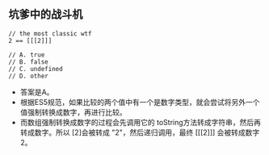 ## 坑爹中的战斗机
```
// the most classic wtf
2 == [[[2]]]

// A. true
// B. false
// C. undefined
// D. other
```

- 答案是A。
- 根据ES5规范，如果比较的两个值中有一个是数字类型，就会尝试将另外一个值强制转换成数字，再进行比较。
- 而数组强制转换成数字的过程会先调用它的 toString方法转成字符串，然后再转成数字。所以 [2]会被转成 "2"，然后递归调用，最终 [[[2]]] 会被转成数字 2。